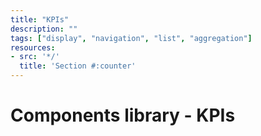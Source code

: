 ```yaml
---
title: "KPIs"
description: ""
tags: ["display", "navigation", "list", "aggregation"]
resources:
- src: '*/'
  title: 'Section #:counter'
---
```


# Components library - KPIs

